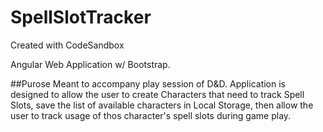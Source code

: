# SpellSlotTracker
Created with CodeSandbox

Angular Web Application w/ Bootstrap.

##Purose
Meant to accompany play session of D&D. Application is designed to allow the user to create Characters that need to track Spell Slots, save the list of available characters in Local Storage, then allow the user to track usage of thos character's spell slots during game play.
